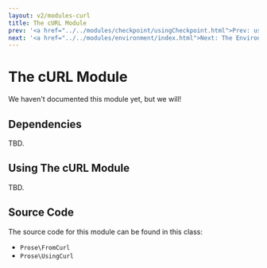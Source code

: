 ```yaml
---
layout: v2/modules-curl
title: The cURL Module
prev: '<a href="../../modules/checkpoint/usingCheckpoint.html">Prev: usingCheckpoint()</a>'
next: '<a href="../../modules/environment/index.html">Next: The Environment Module</a>'
---
```


# The cURL Module

We haven't documented this module yet, but we will!

## Dependencies

TBD.

## Using The cURL Module

TBD.

## Source Code

The source code for this module can be found in this class:

* `Prose\FromCurl`
* `Prose\UsingCurl`